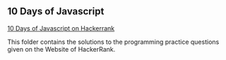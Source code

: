 ## 10 Days of Javascript

<a href="https://www.hackerrank.com/domains/tutorials/10-days-of-javascript">10 Days of Javascript on Hackerrank</a>

This folder contains the solutions to the programming practice questions given on the Website of HackerRank.

